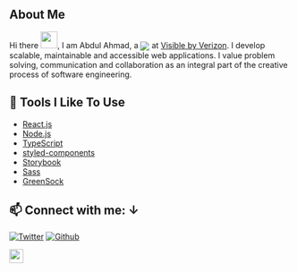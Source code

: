 ## About Me

Hi there <img src="https://media.giphy.com/media/hvRJCLFzcasrR4ia7z/giphy.gif" width="30px">,  I am Abdul Ahmad,  a <img align="center" src="https://img.shields.io/badge/Software-Engineer-brightgreen"/></a> at <a href="https://www.verizon.com/">Visible by Verizon</a>.  I develop scalable, maintainable and accessible web applications. I value problem solving, communication and collaboration as an integral part of the creative process of software engineering. 

## 🔧 Tools I Like To Use

- [React.js](https://reactjs.org/)
- [Node.js](https://nodejs.org/en)
- [TypeScript](https://www.typescriptlang.org/)
- [styled-components](https://styled-components.com/)
- [Storybook](https://storybook.js.org/)
- [Sass](https://sass-lang.com/)
- [GreenSock](https://greensock.com/gsap/)


## 📫 Connect with me: ↓


[![Twitter](https://img.shields.io/twitter/follow/skepticalnomad?label=%40skepticalnomad&style=social)][t] [![Github](https://img.shields.io/github/followers/xarfo?style=social&label=Follow)][g] 


[t]: https://twitter.com/skepticalnomad
[g]: https://github.com/xarfo

<a href="https://medium.com/@abdul.ahmad95"><img src="https://img.shields.io/badge/medium-%2312100E.svg?&style=for-the-badge&logo=medium&logoColor=white" height=25></a>
